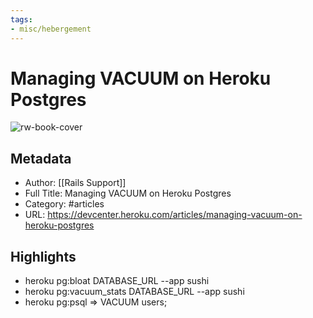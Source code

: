 ```yaml
---
tags:
- misc/hebergement
---
```

# Managing VACUUM on Heroku Postgres

![rw-book-cover](https://readwise-assets.s3.amazonaws.com/static/images/article4.6bc1851654a0.png)

## Metadata
- Author: [[Rails Support]]
- Full Title: Managing VACUUM on Heroku Postgres
- Category: #articles
- URL: https://devcenter.heroku.com/articles/managing-vacuum-on-heroku-postgres

## Highlights
- heroku pg:bloat DATABASE_URL --app sushi
- heroku pg:vacuum_stats DATABASE_URL --app sushi
- heroku pg:psql => VACUUM users;
